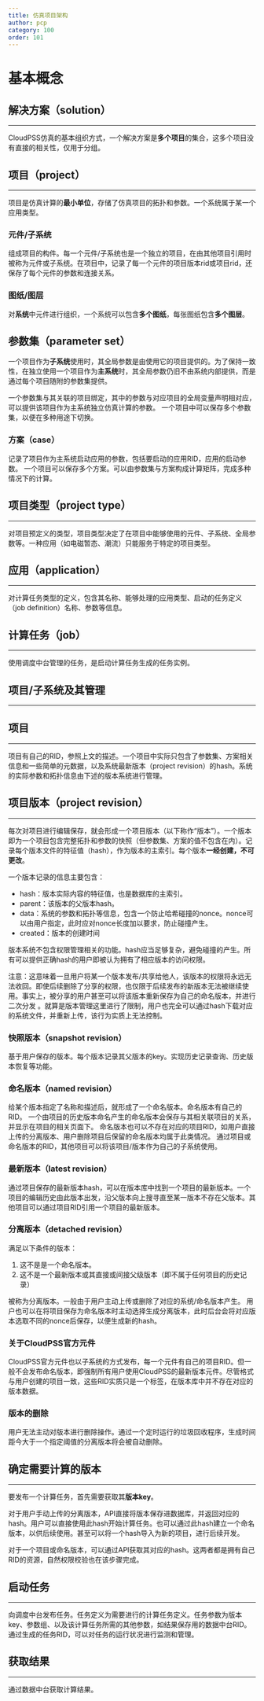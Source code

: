 ```yaml
---
title: 仿真项目架构
author: pcp
category: 100
order: 101
---
```


# 基本概念

## 解决方案（solution）
-----------------------------

CloudPSS仿真的基本组织方式，一个解决方案是**多个项目**的集合，这多个项目没有直接的相关性，仅用于分组。

## 项目（project）
------------------------

项目是仿真计算的**最小单位**，存储了仿真项目的拓扑和参数。一个系统属于某一个应用类型。

### 元件/子系统

组成项目的构件。每一个元件/子系统也是一个独立的项目，在由其他项目引用时被称为元件或子系统。在项目中，记录了每一个元件的项目版本rid或项目rid，还保存了每个元件的参数和连接关系。

### 图纸/图层

对**系统**中元件进行组织，一个系统可以包含**多个图纸**，每张图纸包含**多个图层**。

## 参数集（parameter set）

一个项目作为**子系统**使用时，其全局参数是由使用它的项目提供的。为了保持一致性，在独立使用一个项目作为**主系统**时，其全局参数仍旧不由系统内部提供，而是通过每个项目随附的参数集提供。

一个参数集与其关联的项目绑定，其中的参数与对应项目的全局变量声明相对应，可以提供该项目作为主系统独立仿真计算的参数。
一个项目中可以保存多个参数集，以便在多种用途下切换。

### 方案（case）

记录了项目作为主系统启动应用的参数，包括要启动的应用RID，应用的启动参数。
一个项目可以保存多个方案。可以由参数集与方案构成计算矩阵，完成多种情况下的计算。

## 项目类型（project type）
---------------------------------

对项目预定义的类型，项目类型决定了在项目中能够使用的元件、子系统、全局参数等。一种应用（如电磁暂态、潮流）只能服务于特定的项目类型。

## 应用（application）
----------------------------

对计算任务类型的定义，包含其名称、能够处理的应用类型、启动的任务定义（job definition）名称、参数等信息。

## 计算任务（job）
------------------------

使用调度中台管理的任务，是启动计算任务生成的任务实例。

## 项目/子系统及其管理
----------------------------


## 项目
-------------

项目有自己的RID，参照上文的描述。一个项目中实际只包含了参数集、方案相关信息和一些简单的元数据，以及系统最新版本（project revision）的hash。系统的实际参数和拓扑信息由下述的版本系统进行管理。

## 项目版本（project revision）
-------------------------------------

每次对项目进行编辑保存，就会形成一个项目版本（以下称作“版本”）。一个版本即为一个项目包含完整拓扑和参数的快照（但参数集、方案的值不包含在内）。记录每个版本文件的特征值（hash），作为版本的主索引。每个版本**一经创建，不可更改**。

一个版本记录的信息主要包含：

* hash：版本实际内容的特征值，也是数据库的主索引。
* parent：该版本的父版本hash。
* data：系统的参数和拓扑等信息，包含一个防止哈希碰撞的nonce。nonce可以由用户指定，此时应对nonce长度加以要求，防止碰撞产生。
* created：版本的创建时间

版本系统不包含权限管理相关的功能。hash应当足够复杂，避免碰撞的产生。所有可以提供正确hash的用户即被认为拥有了相应版本的访问权限。

注意：这意味着一旦用户将某一个版本发布/共享给他人，该版本的权限将永远无法收回。即使后续删除了分享的权限，也仅限于后续发布的新版本无法被继续使用。事实上，被分享的用户甚至可以将该版本重新保存为自己的命名版本，并进行二次分发 。就算是版本管理这里进行了限制，用户也完全可以通过hash下载对应的系统文件，并重新上传，该行为实质上无法控制。

### 快照版本（snapshot revision）

基于用户保存的版本。每个版本记录其父版本的key。实现历史记录查询、历史版本恢复等功能。

### 命名版本（named revision）

给某个版本指定了名称和描述后，就形成了一个命名版本。命名版本有自己的RID。
一个由项目的历史版本命名产生的命名版本会保存与其相关联项目的关系，并显示在项目的相关页面下。
命名版本也可以不存在对应的项目RID，如用户直接上传的分离版本、用户删除项目后保留的命名版本均属于此类情况。
通过项目或命名版本的RID，其他项目可以将该项目/版本作为自己的子系统使用。

### 最新版本（latest revision）

通过项目保存的最新版本hash，可以在版本库中找到一个项目的最新版本。一个项目的编辑历史由此版本出发，沿父版本向上搜寻直至某一版本不存在父版本。其他项目可以通过项目RID引用一个项目的最新版本。

### 分离版本（detached revision）

满足以下条件的版本：

1. 这不是是一个命名版本。
2. 这不是一个最新版本或其直接或间接父级版本（即不属于任何项目的历史记录）

被称为分离版本。一般由于用户主动上传或删除了对应的系统/命名版本产生。
用户也可以在将项目保存为命名版本时主动选择生成分离版本，此时后台会将对应版本选取不同的nonce后保存，以便生成新的hash。

### 关于CloudPSS官方元件

CloudPSS官方元件也以子系统的方式发布，每一个元件有自己的项目RID。但一般不会发布命名版本，即强制所有用户使用CloudPSS的最新版本元件。尽管格式与用户创建的项目一致，这些RID实质只是一个标签，在版本库中并不存在对应的版本数据。

### 版本的删除

用户无法主动对版本进行删除操作。通过一个定时运行的垃圾回收程序，生成时间距今大于一个指定阈值的分离版本将会被自动删除。

## 确定需要计算的版本
----------------------------

要发布一个计算任务，首先需要获取其**版本key**。

对于用户手动上传的分离版本，API直接将版本保存进数据库，并返回对应的hash。用户可以直接使用此hash开始计算任务。也可以通过此hash建立一个命名版本，以供后续使用。甚至可以将一个hash导入为新的项目，进行后续开发。

对于一个项目或命名版本，可以通过API获取其对应的hash。这两者都是拥有自己RID的资源，自然权限校验也在该步骤完成。

## 启动任务
------------------

向调度中台发布任务。任务定义为需要进行的计算任务定义。任务参数为版本key、参数组、以及该计算任务所需的其他参数，如结果保存用的数据中台RID。
通过生成的任务RID，可以对任务的运行状况进行监测和管理。


## 获取结果
------------------

通过数据中台获取计算结果。